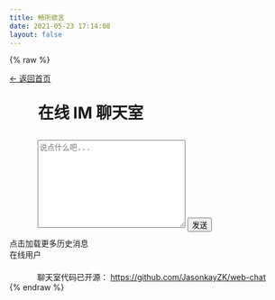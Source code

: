 ```yaml
---
title: 畅所欲言
date: 2021-05-23 17:14:08
layout: false
---
```

{% raw %}
<!DOCTYPE html>
<html lang="zh-CN">
<head>
    <meta charset="UTF-8"/>
    <meta name="viewport" content="width=device-width, initial-scale=1.0">
    <title>在线 IM 聊天室</title>
    <link rel="stylesheet" href="https://cdn.jsdelivr.net/gh/jasonkayzk/web-chat@main/web/css/default.css">
    <link rel="shortcut icon" href="https://cdn.jsdelivr.net/gh/jasonkayzk/web-chat@main/web/favicon.ico"/>
</head>
<body>
<a href="/" id="turn-back">← 返回首页</a>
<h1 style="width: 80%;margin: 30px auto">在线 IM 聊天室</h1>
<div style="width: 80%;margin: 10px auto">
    <input type="hidden" id="UUID" placeholder="请输入接收消息的UUID"/>
    <label for="content-value"></label>
    <textarea id="content-value" cols="30" rows="10" placeholder="说点什么吧..."></textarea>
    <button onclick="send()">发送</button>
</div>
<div class="im-content">
    <div class="content" id="content">
        <div class="content-header" id="content-header"><a onclick="showChatHistory()">点击加载更多历史消息</a></div>
    </div>
    <div class="user-list">
        <div class="title">在线用户</div>
        <ul id="user-list"></ul>
    </div>
</div>
<div style="margin-top: 15pt;text-align: center">
聊天室代码已开源：
<a href='https://github.com/JasonkayZK/web-chat'>https://github.com/JasonkayZK/web-chat</a>
</div>
<script>
    Date.prototype.format = function (fmt = "yyyy-MM-dd hh:mm:ss") {
    let o = {
        "M+": this.getMonth() + 1,                 //月份
        "d+": this.getDate(),                    //日
        "h+": this.getHours(),                   //小时
        "m+": this.getMinutes(),                 //分
        "s+": this.getSeconds(),                 //秒
        "q+": Math.floor((this.getMonth() + 3) / 3), //季度
        "S": this.getMilliseconds()             //毫秒
    };
    if (/(y+)/.test(fmt)) {
        fmt = fmt.replace(RegExp.$1, (this.getFullYear() + "").substr(4 - RegExp.$1.length));
    }
    for (let k in o) {
        if (new RegExp("(" + k + ")").test(fmt)) {
            fmt = fmt.replace(RegExp.$1, (RegExp.$1.length === 1) ? (o[k]) : (("00" + o[k]).substr(("" + o[k]).length)));
        }
    }
    return fmt;
}
let uname = localStorage.getItem("uname");
let uuid = localStorage.getItem("uuid");
let insertTime = Date.now() * 1000000;
let messageCount = 20;
if (isEmpty(uname) || isEmpty(uuid)) {
    uname = prompt('给自己起个响亮的名字吧');
    uuid = createUUID(10);
    localStorage.setItem("uname", uname);
    localStorage.setItem("uuid", uuid);
}
let ws = undefined;
let wsUrl = "wss://service-rvqf6dam-1257829547.gz.apigw.tencentcs.com:443/im";
let sendFixHeartTimer = null;
const heartBeatTime = 100000;
if (uname) {
    uname = uname.trim()
    ws = new WebSocket(wsUrl);
    system("正在连接服务器...")
    ws.onopen = function () {
        ws.send(JSON.stringify({
            "message_type": "login",
            "uuid": uuid,
            "content": "Hello Go WebSocket",
            "username": uname
        }));
        sendFixHeartBeat();
    };
    ws.onmessage = function (evt) {// 绑定收到消息事件
        console.log("Received Message: " + evt.data);
        const data = JSON.parse(evt.data)
        showMessage(data);
    };
    ws.onclose = function () { //绑定关闭或断开连接事件
        system("与服务器连接断开", "error")
        ws.send(JSON.stringify({
            "message_type": "logout",
            "uuid": uuid,
            "content": "下线",
            "username": uname,
            "message_time": new Date().getTime()
        }))
        clearInterval(sendFixHeartTimer);
    };
} else {
    system("服务器未连接，请给自己起个名字吧～，<a href=''>点我起名</a>")
}
document.onkeydown = function (event) {
    let e = event || window.event;
    if (e && e.keyCode === 13) {
        e.preventDefault()
        send();
    }
};
// 显示消息
function showMessage(data) {
    switch (data.message_type) {
        case "init":
            system(`服务器连接成功`, "error")
            system("欢迎来到在线 IM 聊天室；在这里你可以畅所欲言，但严禁发送违法、诈骗等信息！", "error")
            break;
        case "login":
            userListDom(data.user_list)
            system(`${data.username} 进入群聊`, "success")
            break;
        case "message":
            var {username, content} = data
            const message = `<span style="color: #40a9ff;">${new Date().format()} ${username}: </span>${content}`
            acceptMessage(message)
            break;
        case "private":
            var {username, content, to_uuid} = data
            if (to_uuid === uuid) {
                const message = `<span style="color: red;">${new Date().format()} ${username}: </span>对你说 ${content}`
                acceptMessage(message)
            }
            break;
        case "logout":
            userListDom(data.user_list)
            system(`${data.username} 已下线`, "error")
            break;
    }
}
// 发送消息
function send() {
    const message = document.getElementById("content-value").value
    if (message.trim().toString().length <= 0) {
        alert("请输入发送的内容")
        return
    }
    const UUID = document.getElementById("UUID").value;
    const message_type = UUID ? "private" : "message"
    if (message_type === "private") {
        const info = `${uname}: ${message}`
        acceptMessage(info)
    }
    ws.send(JSON.stringify({
        "message_type": message_type,
        "content": message.trim(),
        "username": uname,
        "to_uuid": UUID,
        "message_time": new Date().getTime()
    }));
    document.getElementById("UUID").value = "";
    document.getElementById("content-value").value = "";
    backToButton();
}
// 接收消息
function acceptMessage(message) {
    document.getElementById("content").innerHTML += `
                <div style="line-height: 30px;">${message}</div>
            `;
    // setTimeout(() => {
    //     document.getElementById("content").scrollTo(0, document.getElementById("content").offsetHeight);
    // }, 1000)
}
// 接收历史消息
function acceptHistoryMessage(message) {
    let para = document.createElement("div");
    para.textContent = `${message}`;
    para.style.lineHeight = '30px'
    document.getElementById("content-header").insertAdjacentHTML("afterend", `
                <div style="line-height: 30px;">${message}</div>
           `,);
}
// 系统消息通知
function system(message, message_type = "loading") {
    document.getElementById("content").innerHTML += `
        <div class="system ${message_type}"><span>${new Date().format()} </span>系统消息：${message}</div>`
}
function userListDom(userList) {
    document.getElementById("user-list").innerHTML = ""
    userList.map(item => {
        console.log(uuid, item.uuid)
        if (uuid === item.uuid) {
            document.getElementById("user-list").innerHTML += `<li style="color: red;">${item.username}(我)</li>`
        } else {
            document.getElementById("user-list").innerHTML += `
                        <li onclick="privateMessage('${item.username}', '${item.uuid}')">${item.username}</li>
                    `
        }
    })
}
// 获取历史群聊消息
function showChatHistory() {
    let httpRequest = new XMLHttpRequest();
    let url = `https://service-rvqf6dam-1257829547.gz.apigw.tencentcs.com:443/chat_history?insert_time=${insertTime}&message_count=${messageCount}`;
    httpRequest.open('GET', url, true);
    httpRequest.send();
    httpRequest.onreadystatechange = function () {
        if (httpRequest.status === 200 && httpRequest.readyState === 4) {
            let jsonText = httpRequest.responseText;
            let data = JSON.parse(jsonText).data;
            if (data === null) {
                const message = `<div class="system error"><span>${new Date().format()} </span>系统消息：已无历史聊天记录~</div>`
                acceptHistoryMessage(message);
                return;
            }
            for (let i = 0; i < data.length; i++) {
                insertTime = Math.min(data[i].insert_time, insertTime);
                const message = `<span style="color: #40a9ff;">${new Date(data[i].message_time).format()} </span><span>${data[i].username}: </span>${data[i].content}`
                acceptHistoryMessage(message);
            }
            console.log(insertTime)
        }
    };
}
function privateMessage(user, uuid) {
    document.getElementById("UUID").value = uuid
    document.getElementById("content-value").value = `@${user} `
}
function createUUID(len, radix = null) {
    let chars = '0123456789ABCDEFGHIJKLMNOPQRSTUVWXYZabcdefghijklmnopqrstuvwxyz'.split('');
    let uuid = [], i;
    radix = radix || chars.length;
    if (len) {
        for (i = 0; i < len; i++) uuid[i] = chars[0 | Math.random() * radix];
    } else {
        let r;
        uuid[8] = uuid[13] = uuid[18] = uuid[23] = '-';
        uuid[14] = '4';
        for (i = 0; i < 36; i++) {
            if (!uuid[i]) {
                r = 0 | Math.random() * 16;
                uuid[i] = chars[(i === 19) ? (r & 0x3) | 0x8 : r];
            }
        }
    }
    return uuid.join('');
}
function isEmpty(obj) {
    return typeof obj === 'undefined' || obj == null || obj === '';
}
function backToButton() {
    let content = document.getElementById("content");
    content.scrollTop = content.scrollHeight;
}
function sendFixHeartBeat() {
    if (ws !== null) {
        clearInterval(sendFixHeartTimer);
        sendFixHeartTimer = setInterval(() => {
            ws.send(JSON.stringify({
                "message_type": "ping",
            }))
        }, heartBeatTime);
    }
}
</script>
</body>
</html>
{% endraw %}